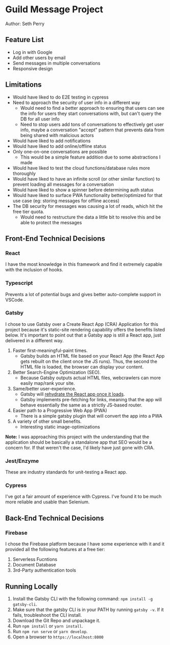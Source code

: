 # Guild Message Project

Author: Seth Perry

## Feature List

- Log in with Google
- Add other users by email
- Send messages in multiple conversations
- Responsive design

## Limitations

- Would have liked to do E2E testing in cypress
- Need to approach the security of user info in a different way
  - Would need to find a better approach to ensuring that users can see the info for users they start conversations with, but can't query the DB for all user info
  - Need to stop users add tons of conversations to effectively get user info, maybe a conversation "accept" pattern that prevents data from being shared with malicious actors
- Would have liked to add notifications
- Would have liked to add online/offline status
- Only one-on-one conversations are possible
  - This would be a simple feature addition due to some abstractions I made
- Would have liked to test the cloud functions/database rules more thoroughly
- Would have liked to have an infinite scroll (or other similar function) to prevent loading all messages for a conversation
- Would have liked to show a spinner before determining auth status
- Would have liked to surface PWA functionality better/optimized for that use case (eg: storing messages for offline access)
- The DB security for messages was causing a lot of reads, which hit the free tier quota.
  - Would need to restructure the data a little bit to resolve this and be able to protect the messages

## Front-End Technical Decisions

### React

I have the most knowledge in this framework and find it extremely capable with the inclusion of hooks.

### Typescript

Prevents a lot of potential bugs and gives better auto-complete support in VSCode.

### Gatsby

I chose to use Gatsby over a Create React App (CRA) Application for this project because it's static-site rendering capability offers the benefits listed below. It's important to point out that a Gatsby app is still a React app, just delivered in a different way.

1. Faster first-meaningful-paint times.
   - Gatsby builds an HTML file based on your React App (the React App gets rebuilt on the client once the JS runs). Thus, the second the HTML file is loaded, the browser can display your content.
2. Better Search-Engine Optimization (SEO).
   - Because Gatsby outputs actual HTML files, webcrawlers can more easily map/rank your site.
3. Same/better user-experience.
   - Gatsby will [rehydrate the React app once it loads](https://www.gatsbyjs.org/docs/react-hydration/).
   - Gatsby implements pre-fetching for links, meaning that the app will behave essentially the same as a strictly JS-based router.
4. Easier path to a Progressive Web App (PWA)
   - There is a simple gatsby plugin that will convert the app into a PWA
5. A variety of other small benefits.
   - Interesting static image-optimizations

**Note:** I was approaching this project with the understanding that the application should be basically a standalone app that SEO would be a concern for. If that weren't the case, I'd likely have just gone with CRA.

### Jest/Enzyme

These are industry standards for unit-testing a React app.

### Cypress

I've got a fair amount of experience with Cypress. I've found it to be much more reliable and usable than Selenium.

## Back-End Technical Decisions

### Firebase

I chose the Firebase platform because I have some experience with it and it provided all the following features at a free tier:

1. Serverless Fucntions
2. Document Database
3. 3rd-Party authentication tools

## Running Locally

1. Install the Gatsby CLI with the following command: `npm install -g gatsby-cli`.
2. Make sure that the gatsby CLI is in your PATH by running `gatsby -v`. If it fails, troubleshoot the CLI install.
3. Download the Git Repo and unpackage it.
4. Run `npm install` or `yarn install`.
5. Run `npm run serve` or `yarn develop`.
6. Open a browser to `https://localhost:8000`
